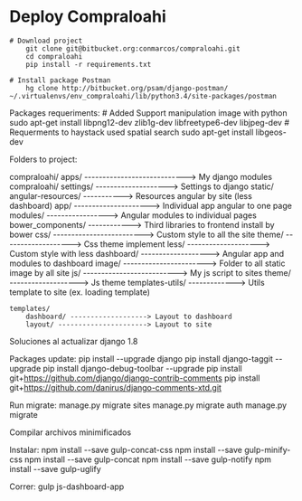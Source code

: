 # Deploy Compraloahi

    # Download project
        git clone git@bitbucket.org:conmarcos/compraloahi.git
        cd compraloahi
        pip install -r requirements.txt

    # Install package Postman
	    hg clone http://bitbucket.org/psam/django-postman/ ~/.virtualenvs/env_compraloahi/lib/python3.4/site-packages/postman


Packages requeriments:
    # Added Support manipulation image with python
        sudo apt-get install libpng12-dev zlib1g-dev libfreetype6-dev libjpeg-dev
    # Requerments to haystack used spatial search
	    sudo apt-get install libgeos-dev



Folders to project:

compraloahi/
    apps/ ----------------------------> My django modules
    compraloahi/
        settings/ --------------------> Settings to django
    static/
        angular-resources/ -----------> Resources angular by site (less dashboard)
            app/ ---------------------> Individual app angular to one page
            modules/ -----------------> Angular modules to individual pages
        bower_components/ ------------> Third libraries to frontend install by bower
        css/ -------------------------> Custom style to all the site
            theme/ -------------------> Css theme implement
            less/ --------------------> Custom style with less
        dashboard/ -------------------> Angular app and modules to dashboard
        image/ -----------------------> Folder to all static image by all site
        js/ --------------------------> My js script to sites
            theme/ -------------------> Js theme
        templates-utils/ -------------> Utils template to site (ex. loading template)

    templates/
        dashboard/ -------------------> Layout to dashboard
        layout/ ----------------------> Layout to site




Soluciones al actualizar django 1.8

Packages update:
   pip install --upgrade django
   pip install django-taggit --upgrade
   pip install django-debug-toolbar --upgrade
   pip install git+https://github.com/django/django-contrib-comments
   pip install git+https://github.com/danirus/django-comments-xtd.git

Run migrate:
 manage.py migrate sites
 manage.py migrate auth
 manage.py migrate

Compilar archivos minimificados

Instalar:
npm install --save gulp-concat-css
npm install --save gulp-minify-css
npm install --save gulp-concat
npm install --save gulp-notify
npm install --save gulp-uglify

Correr:
gulp js-dashboard-app